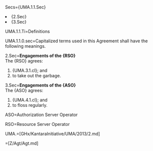 Secs={UMA.1.1.Sec}<li>{2.Sec}<li>{3.Sec}

UMA.1.1.Ti=Definitions

UMA.1.1.0.sec=Capitalized terms used in this Agreement shall have the following meanings.

2.Sec=<b>Engagements of the {RSO}</b><br>The {RSO} agrees:<ol><li>{UMA.3.1.cl}; and<li>to take out the garbage.</ol>

3.Sec=<b>Engagements of the {ASO}</b><br>The {ASO} agrees:<ol><li>{UMA.4.1.cl}; and<li>to floss regularly.</ol>

ASO=Authorization Server Operator

RSO=Resource Server Operator

UMA.=[GHx/KantaraInitiative/UMA/2013/2.md]

=[Z/Agt/Agt.md]